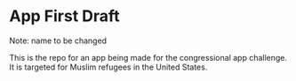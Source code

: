 # App First Draft
Note: name to be changed

This is the repo for an app being made for the congressional app challenge.
It is targeted for Muslim refugees in the United States.
